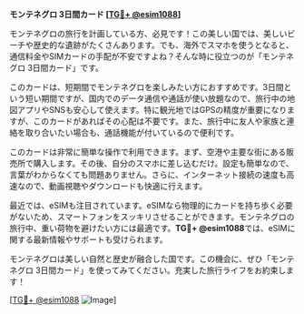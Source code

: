 **モンテネグロ 3日間カード [[TG💪+ @esim1088](https://t.me/s/esim1088)]**

モンテネグロの旅行を計画している方、必見です！この美しい国では、美しいビーチや歴史的な遺跡がたくさんあります。でも、海外でスマホを使うとなると、通信料金やSIMカードの手配が不安ですよね？そんな時に役立つのが「モンテネグロ 3日間カード」です。

このカードは、短期間でモンテネグロを楽しみたい方におすすめです。3日間という短い期間ですが、国内でのデータ通信や通話が使い放題なので、旅行中の地図アプリやSNSも安心して使えます。特に観光地ではGPSの精度が重要になりますが、このカードがあればその心配は不要です。また、旅行中に友人や家族と連絡を取り合いたい場合も、通話機能が付いているので便利です。

このカードは非常に簡単な操作で利用できます。まず、空港や主要な街にある販売所で購入します。その後、自分のスマホに差し込むだけ。設定も簡単なので、言葉がわからなくても問題ありません。さらに、インターネット接続の速度も高速なので、動画視聴やダウンロードも快適に行えます。

最近では、eSIMも注目されています。eSIMなら物理的にカードを持ち歩く必要がないため、スマートフォンをスッキリさせることができます。モンテネグロの旅行中、重い荷物を避けたい方には最適です。**TG💪+ @esim1088**では、eSIMに関する最新情報やサポートも受けられます。

モンテネグロは美しい自然と歴史が融合した国です。この機会に、ぜひ「モンテネグロ 3日間カード」を使ってみてください。充実した旅行ライフをお約束します！

[[TG💪+ @esim1088](https://t.me/s/esim1088) ![Image](https://i.postimg.cc/Y0z9fWf4/image.png)]